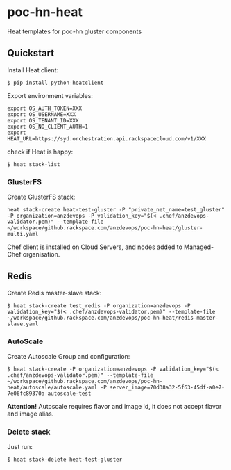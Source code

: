 poc-hn-heat
===========

Heat templates for poc-hn gluster components

## Quickstart

Install Heat client:

```
$ pip install python-heatclient
```

Export environment variables:

```
export OS_AUTH_TOKEN=XXX
export OS_USERNAME=XXX
export OS_TENANT_ID=XXX
export OS_NO_CLIENT_AUTH=1
export HEAT_URL=https://syd.orchestration.api.rackspacecloud.com/v1/XXX
```

check if Heat is happy:

```
$ heat stack-list
```

### GlusterFS

Create GlusterFS stack:

```
heat stack-create heat-test-gluster -P "private_net_name=test_gluster" -P organization=anzdevops -P validation_key="$(< .chef/anzdevops-validator.pem)" --template-file ~/workspace/github.rackspace.com/anzdevops/poc-hn-heat/gluster-multi.yaml
```

Chef client is installed on Cloud Servers, and nodes added to Managed-Chef organisation.

## Redis

Create Redis master-slave stack:

```
$ heat stack-create test_redis -P organization=anzdevops -P validation_key="$(< .chef/anzdevops-validator.pem)" --template-file ~/workspace/github.rackspace.com/anzdevops/poc-hn-heat/redis-master-slave.yaml
```

### AutoScale

Create Autoscale Group and configuration:

```
$ heat stack-create -P organization=anzdevops -P validation_key="$(< .chef/anzdevops-validator.pem)" --template-file ~/workspace/github.rackspace.com/anzdevops/poc-hn-heat/autoscale/autoscale.yaml -P server_image=70d38a32-5f63-45df-a0e7-7e06fc89370a autoscale-test
```

**Attention!** Autoscale requires flavor and image id, it does not accept flavor
and image alias.

### Delete stack

Just run:

```
$ heat stack-delete heat-test-gluster
```
